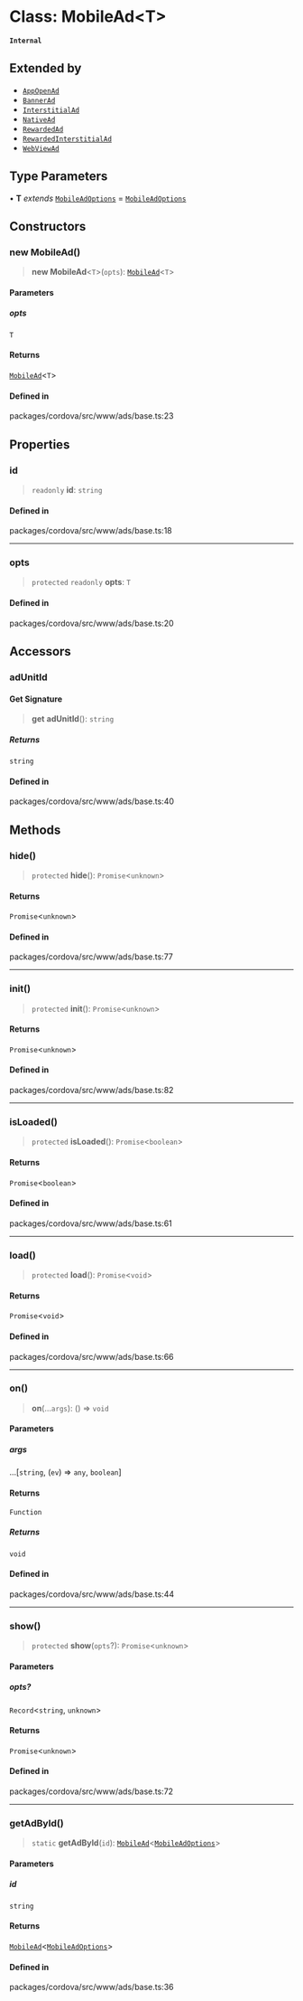 # Class: MobileAd\<T\>

**`Internal`**

## Extended by

- [`AppOpenAd`](AppOpenAd.md)
- [`BannerAd`](BannerAd.md)
- [`InterstitialAd`](InterstitialAd.md)
- [`NativeAd`](NativeAd.md)
- [`RewardedAd`](RewardedAd.md)
- [`RewardedInterstitialAd`](RewardedInterstitialAd.md)
- [`WebViewAd`](WebViewAd.md)

## Type Parameters

• **T** *extends* [`MobileAdOptions`](../type-aliases/MobileAdOptions.md) = [`MobileAdOptions`](../type-aliases/MobileAdOptions.md)

## Constructors

### new MobileAd()

> **new MobileAd**\<`T`\>(`opts`): [`MobileAd`](MobileAd.md)\<`T`\>

#### Parameters

##### opts

`T`

#### Returns

[`MobileAd`](MobileAd.md)\<`T`\>

#### Defined in

packages/cordova/src/www/ads/base.ts:23

## Properties

### id

> `readonly` **id**: `string`

#### Defined in

packages/cordova/src/www/ads/base.ts:18

***

### opts

> `protected` `readonly` **opts**: `T`

#### Defined in

packages/cordova/src/www/ads/base.ts:20

## Accessors

### adUnitId

#### Get Signature

> **get** **adUnitId**(): `string`

##### Returns

`string`

#### Defined in

packages/cordova/src/www/ads/base.ts:40

## Methods

### hide()

> `protected` **hide**(): `Promise`\<`unknown`\>

#### Returns

`Promise`\<`unknown`\>

#### Defined in

packages/cordova/src/www/ads/base.ts:77

***

### init()

> `protected` **init**(): `Promise`\<`unknown`\>

#### Returns

`Promise`\<`unknown`\>

#### Defined in

packages/cordova/src/www/ads/base.ts:82

***

### isLoaded()

> `protected` **isLoaded**(): `Promise`\<`boolean`\>

#### Returns

`Promise`\<`boolean`\>

#### Defined in

packages/cordova/src/www/ads/base.ts:61

***

### load()

> `protected` **load**(): `Promise`\<`void`\>

#### Returns

`Promise`\<`void`\>

#### Defined in

packages/cordova/src/www/ads/base.ts:66

***

### on()

> **on**(...`args`): () => `void`

#### Parameters

##### args

...[`string`, (`ev`) => `any`, `boolean`]

#### Returns

`Function`

##### Returns

`void`

#### Defined in

packages/cordova/src/www/ads/base.ts:44

***

### show()

> `protected` **show**(`opts`?): `Promise`\<`unknown`\>

#### Parameters

##### opts?

`Record`\<`string`, `unknown`\>

#### Returns

`Promise`\<`unknown`\>

#### Defined in

packages/cordova/src/www/ads/base.ts:72

***

### getAdById()

> `static` **getAdById**(`id`): [`MobileAd`](MobileAd.md)\<[`MobileAdOptions`](../type-aliases/MobileAdOptions.md)\>

#### Parameters

##### id

`string`

#### Returns

[`MobileAd`](MobileAd.md)\<[`MobileAdOptions`](../type-aliases/MobileAdOptions.md)\>

#### Defined in

packages/cordova/src/www/ads/base.ts:36
